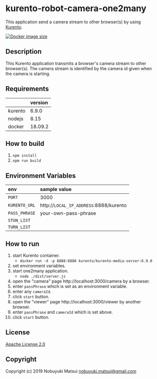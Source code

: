# kurento-robot-camera-one2many
This application send a camera stream to other browser(s) by using [Kurento](http://www.kurento.org/).

[![Docker image size](https://img.shields.io/microbadger/image-size/nmatsui/kurento-robot-camera-one2many.svg)](https://hub.docker.com/r/nmatsui/kurento-robot-camera-one2many/)

## Description
This Kurento application transmits a browser's camera stream to other browser(s). The camera stream is identified by the camera id given when the camera is starting.

## Requirements
||version|
|:--|:--|
|kurento|6.9.0|
|nodejs|8.15|
|docker|18.09.2|

## How to build
1. `npm install`
2. `npm run build`

## Environment Variables

|env|sample value|
|:--|:--|
|`PORT`|3000|
|`KURENTO_URL`|http://`LOCAL_IP_ADDRESS`:8888/kurento|
|`PASS_PHRASE`|your-own-pass-phrase|
|`STUN_LIST`||
|`TURN_LIST`||

## How to run
1. start Kurento container.
    * `docker run -d -p 8888:8888 kurento/kurento-media-server:6.9.0`
2. set environment variables.
3. start one2many application.
    * `node ./dist/server.js`
4. open the "camera" page http://localhost:3000/camera by a browser.
5. enter `passPhrase` which is set as an environment variable.
6. enter any `cameraId`.
7. click `start` button.
8. open the "viewer" page http://localhost:3000/viewer by another browser.
9. enter `passPhrase` and `cameraId` which is set above.
10. click `start` button.

## License

[Apache License 2.0](/LICENSE)

## Copyright
Copyright (c) 2019 Nobuyuki Matsui <nobuyuki.matsui@gmail.com>
